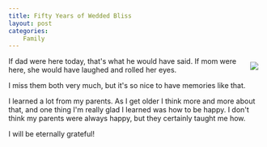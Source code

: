 ```yaml
---
title: Fifty Years of Wedded Bliss
layout: post
categories:
    Family
---
```

 <div style="float:right;padding:10px;">
<img src="https://farm9.staticflickr.com/8617/16406145050_b623005728_b.jpg" />
</div>

If dad were here today, that's what he would have said. If mom were here, she would have laughed and rolled her eyes.

I miss them both very much, but it's so nice to have memories like that.

I learned a lot from my parents. As I get older I think more and more about that, and one thing I'm really glad I learned was how to be happy. I don't think my parents were always happy, but they certainly taught me how.

I will be eternally grateful!


